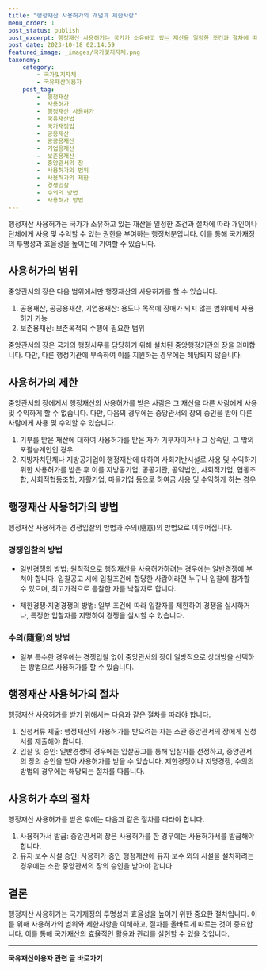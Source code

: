 ```yaml
---
title: "행정재산 사용허가의 개념과 제한사항"
menu_order: 1
post_status: publish
post_excerpt: 행정재산 사용허가는 국가가 소유하고 있는 재산을 일정한 조건과 절차에 따라 개인이나 단체에게 사용 및 수익할 수 있는 권한을 부여하는 행정처분입니다. 이를 통해 국가재정의 투명성과 효율성을 높이는데 기여할 수 있습니다.
post_date: 2023-10-18 02:14:59
featured_image: _images/국가및지자체.png
taxonomy:
    category:
        - 국가및지자체
        - 국유재산이용자
    post_tag:
        -  행정재산
        -  사용허가
        -  행정재산 사용허가
        -  국유재산법
        -  국가재정법
        -  공용재산
        -  공공용재산
        -  기업용재산
        -  보존용재산
        -  중앙관서의 장
        -  사용허가의 범위
        -  사용허가의 제한
        -  경쟁입찰
        -  수의의 방법
        -  사용허가 방법
---
```



행정재산 사용허가는 국가가 소유하고 있는 재산을 일정한 조건과 절차에 따라 개인이나 단체에게 사용 및 수익할 수 있는 권한을 부여하는 행정처분입니다. 이를 통해 국가재정의 투명성과 효율성을 높이는데 기여할 수 있습니다.

## 사용허가의 범위

중앙관서의 장은 다음 범위에서만 행정재산의 사용허가를 할 수 있습니다.

1. 공용재산, 공공용재산, 기업용재산: 용도나 목적에 장애가 되지 않는 범위에서 사용허가 가능
2. 보존용재산: 보존목적의 수행에 필요한 범위

중앙관서의 장은 국가의 행정사무를 담당하기 위해 설치된 중앙행정기관의 장을 의미합니다. 다만, 다른 행정기관에 부속하여 이를 지원하는 경우에는 해당되지 않습니다.

## 사용허가의 제한

중앙관서의 장에게서 행정재산의 사용허가를 받은 사람은 그 재산을 다른 사람에게 사용 및 수익하게 할 수 없습니다. 다만, 다음의 경우에는 중앙관서의 장의 승인을 받아 다른 사람에게 사용 및 수익할 수 있습니다.

1. 기부를 받은 재산에 대하여 사용허가를 받은 자가 기부자이거나 그 상속인, 그 밖의 포괄승계인인 경우
2. 지방자치단체나 지방공기업이 행정재산에 대하여 사회기반시설로 사용 및 수익하기 위한 사용허가를 받은 후 이를 지방공기업, 공공기관, 공익법인, 사회적기업, 협동조합, 사회적협동조합, 자활기업, 마을기업 등으로 하여금 사용 및 수익하게 하는 경우

## 행정재산 사용허가의 방법

행정재산 사용허가는 경쟁입찰의 방법과 수의(隨意)의 방법으로 이루어집니다.

### 경쟁입찰의 방법

- 일반경쟁의 방법: 원칙적으로 행정재산을 사용허가하려는 경우에는 일반경쟁에 부쳐야 합니다. 입찰공고 시에 입찰조건에 합당한 사람이라면 누구나 입찰에 참가할 수 있으며, 최고가격으로 응찰한 자를 낙찰자로 합니다.

- 제한경쟁·지명경쟁의 방법: 일부 조건에 따라 입찰자를 제한하여 경쟁을 실시하거나, 특정한 입찰자를 지명하여 경쟁을 실시할 수 있습니다.

### 수의(隨意)의 방법

- 일부 특수한 경우에는 경쟁입찰 없이 중앙관서의 장이 일방적으로 상대방을 선택하는 방법으로 사용허가를 할 수 있습니다.

## 행정재산 사용허가의 절차

행정재산 사용허가를 받기 위해서는 다음과 같은 절차를 따라야 합니다.

1. 신청서류 제출: 행정재산의 사용허가를 받으려는 자는 소관 중앙관서의 장에게 신청서를 제출해야 합니다.
2. 입찰 및 승인: 일반경쟁의 경우에는 입찰공고를 통해 입찰자를 선정하고, 중앙관서의 장의 승인을 받아 사용허가를 받을 수 있습니다. 제한경쟁이나 지명경쟁, 수의의 방법의 경우에는 해당되는 절차를 따릅니다.

## 사용허가 후의 절차

행정재산 사용허가를 받은 후에는 다음과 같은 절차를 따라야 합니다.

1. 사용허가서 발급: 중앙관서의 장은 사용허가를 한 경우에는 사용허가서를 발급해야 합니다.
2. 유지·보수 시설 승인: 사용허가 중인 행정재산에 유지·보수 외의 시설을 설치하려는 경우에는 소관 중앙관서의 장의 승인을 받아야 합니다.

## 결론

행정재산 사용허가는 국가재정의 투명성과 효율성을 높이기 위한 중요한 절차입니다. 이를 위해 사용허가의 범위와 제한사항을 이해하고, 절차를 올바르게 따르는 것이 중요합니다. 이를 통해 국가재산의 효율적인 활용과 관리를 실현할 수 있을 것입니다.
<!-- wp:separator -->
<hr class="wp-block-separator has-alpha-channel-opacity"/>
<!-- /wp:separator -->

<!-- wp:group {"backgroundColor":"base","layout":{"type":"constrained"}} -->
<div class="wp-block-group has-base-background-color has-background"><!-- wp:paragraph {"align":"center","fontSize":"medium"} -->
<p class="has-text-align-center has-large-font-size"><strong>국유재산이용자 관련 글 바로가기</strong></p>
<!-- /wp:paragraph -->


<!-- wp:latest-posts
{"categories":[{"id":7404,"count":19,"description":"","link":"https://uknowlaw.com/category/%ea%b5%ad%ec%9c%a0%ec%9e%ac%ec%82%b0%ec%9d%b4%ec%9a%a9%ec%9e%90/","name":"국유재산이용자","slug":"국유재산이용자","taxonomy":"category","parent":0,"meta":[],"_links":{"self":[{"href":"https://uknowlaw.com/wp-json/wp/v2/categories/7404"}],"collection":[{"href":"https://uknowlaw.com/wp-json/wp/v2/categories"}],"about":[{"href":"https://uknowlaw.com/wp-json/wp/v2/taxonomies/category"}],"wp:post_type":[{"href":"https://uknowlaw.com/wp-json/wp/v2/posts?categories=7404"}],"curies":[{"name":"wp","href":"https://api.w.org/{rel}","templated":true}]}}],"postsToShow":100,"excerptLength":28,"postLayout":"grid","columns":2,"featuredImageAlign":"left","featuredImageSizeSlug":"large","fontSize":"small"} /--></div>
<!-- /wp:group -->
